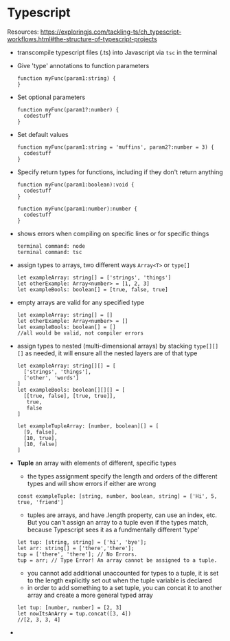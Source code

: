 # Typescript

Resources: https://exploringjs.com/tackling-ts/ch_typescript-workflows.html#the-structure-of-typescript-projects

- transcompile typescript files (.ts) into Javascript via ```tsc``` in the terminal

- Give 'type' annotations to function parameters
  ```
  function myFunc(param1:string) {
  }
  ```

- Set optional parameters 
  ```
  function myFunc(param1?:number) {
    codestuff
  }
  ```

- Set default values
  ```
  function myFunc(param1:string = 'muffins', param2?:number = 3) {
    codestuff
  }
  ```

- Specify return types for functions, including if they don't return anything
  ```
  function myFunc(param1:boolean):void {
    codestuff
  }

  function myFunc(param1:number):number {
    codestuff
  }
  ```

- shows errors when compiling on specific lines or for specific things
  ```
  terminal command: node
  terminal command: tsc
  ```

- assign types to arrays, two different ways ```Array<T>``` or ```type[]```
  ```
  let exampleArray: string[] = ['strings', 'things']
  let otherExample: Array<number> = [1, 2, 3]
  let exampleBools: boolean[] = [true, false, true]
  ```

- empty arrays are valid for any specified type
  ```
  let exampleArray: string[] = []
  let otherExample: Array<number> = []
  let exampleBools: boolean[] = []
  //all would be valid, not compiler errors
  ```

- assign types to nested (multi-dimensional arrays) by stacking ```type[][][]``` as needed, it will ensure all the nested layers are of that type

  ```
  let exampleArray: string[][] = [
    ['strings', 'things'], 
    ['other', 'words']
  ]
  let exampleBools: boolean[][][] = [
    [[true, false], [true, true]],
     true, 
     false
  ]

  let exampleTupleArray: [number, boolean][] = [
    [9, false],
    [10, true],
    [10, false]
  ]
  ```

- **Tuple** an array with elements of different, specific types
  - the types assignment specify the length and orders of the different types and will show errors if either are wrong
  ```
  const exampleTuple: [string, number, boolean, string] = ['Hi', 5, true, 'friend']
  ```
  - tuples are arrays, and have .length property, can use an index, etc. But you can't assign an array to a tuple even if the types match, because Typescript sees it as a fundmentally different 'type'
  ```
  let tup: [string, string] = ['hi', 'bye'];
  let arr: string[] = ['there','there'];
  tup = ['there', 'there']; // No Errors.
  tup = arr; // Type Error! An array cannot be assigned to a tuple.
  ``` 
  - you cannot add additional unaccounted for types to a tuple, it is set to the length explicitly set out when the tuple variable is declared
  - in order to add something to a set tuple, you can concat it to another array and create a more general typed array
  ```
  let tup: [number, number] = [2, 3]
  let nowItsAnArry = tup.concat([3, 4])
  //[2, 3, 3, 4]
  ```
- 
  